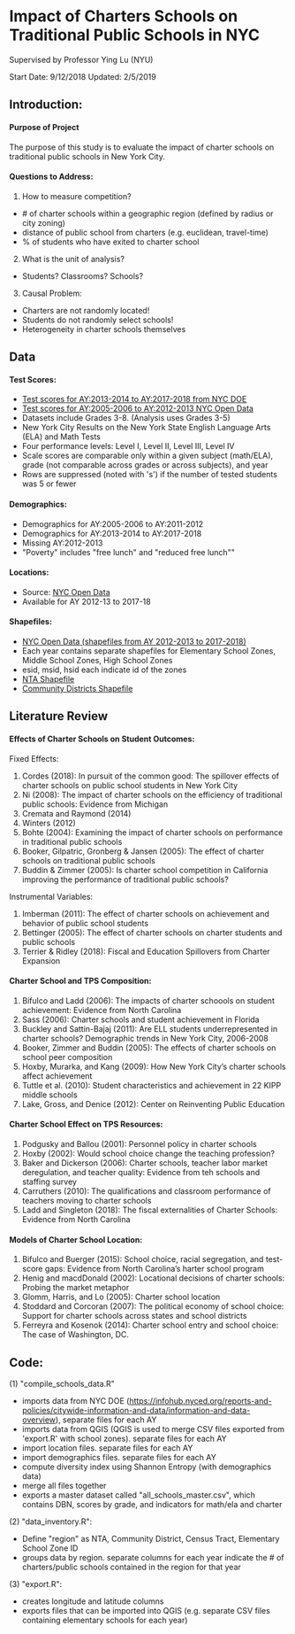 # Impact of Charters Schools on Traditional Public Schools in NYC 

Supervised by Professor Ying Lu (NYU)

Start Date: 9/12/2018
Updated: 2/5/2019

## Introduction:

#### Purpose of Project
The purpose of this study is to evaluate the impact of charter schools on traditional public schools in New York City.

#### Questions to Address:
1. How to measure competition?
- \# of charter schools within a geographic region (defined by radius or city zoning)
- distance of public school from charters (e.g. euclidean, travel-time)
- % of students who have exited to charter school
2. What is the unit of analysis?
- Students? Classrooms? Schools?
3. Causal Problem:
- Charters are not randomly located!
- Students do not randomly select schools!
- Heterogeneity in charter schools themselves

## Data

#### Test Scores:
- [Test scores for AY:2013-2014 to AY:2017-2018 from NYC DOE](https://infohub.nyced.org/reports-and-policies/citywide-information-and-data/information-and-data-overview)
- [Test scores for AY:2005-2006 to AY:2012-2013 NYC Open Data](https://data.cityofnewyork.us/Education/2006-2011-NYS-Math-Test-Results-By-Grade-School-Le/jufi-gzgp)
- Datasets include Grades 3-8. (Analysis uses Grades 3-5) 
- New York City Results on the New York State  English Language Arts (ELA) and Math Tests 
- Four performance levels: Level I, Level II, Level III, Level IV
- Scale scores are comparable only within a given subject (math/ELA), grade (not comparable across grades or across subjects), and year
- Rows are suppressed (noted with 's') if the number of tested students was 5 or fewer

#### Demographics:
- Demographics for AY:2005-2006 to AY:2011-2012
- Demographics for AY:2013-2014 to AY:2017-2018
- Missing AY:2012-2013
- "Poverty" includes "free lunch" and "reduced free lunch""

#### Locations:
- Source: [NYC Open Data](https://data.cityofnewyork.us/Education/2017-2018-School-Locations/p6h4-mpyy) 
- Available for AY 2012-13 to 2017-18

#### Shapefiles:
- [NYC Open Data (shapefiles from AY 2012-2013 to 2017-2018)](https://data.cityofnewyork.us/Education/2017-2018-School-Zones/ghq4-ydq4)
- Each year contains separate shapefiles for Elementary School Zones, Middle School Zones, High School Zones
- esid, msid, hsid each indicate id of the zones
- [NTA Shapefile](https://data.cityofnewyork.us/City-Government/Neighborhood-Tabulation-Areas/cpf4-rkhq)
- [Community Districts Shapefile](https://data.cityofnewyork.us/City-Government/Community-Districts/yfnk-k7r4)


## Literature Review

#### Effects of Charter Schools on Student Outcomes:

Fixed Effects:
1. Cordes (2018): In pursuit of the common good: The spillover effects of charter schools on public school students in New York City
2. Ni (2008): The impact of charter schools on the efficiency of traditional public schools: Evidence from Michigan
3. Cremata and Raymond (2014)
4. Winters (2012)
5. Bohte (2004): Examining the impact of charter schools on performance in traditional public schools
6. Booker, Gilpatric, Gronberg & Jansen (2005): The effect of charter schools on traditional public schools
7. Buddin & Zimmer (2005): Is charter school competition in California improving the performance of traditional public schools?

Instrumental Variables:
1. Imberman (2011): The effect of charter schools on achievement and behavior of public school students
2. Bettinger (2005): The effect of charter schools on charter students and public schools
3. Terrier & Ridley (2018): Fiscal and Education Spillovers from Charter Expansion

#### Charter School and TPS Composition:
1. Bifulco and Ladd (2006): The impacts of charter schoools on student achievement: Evidence from North Carolina
2. Sass (2006): Charter schools and student achievement in Florida
3. Buckley and Sattin-Bajaj (2011): Are ELL students underrepresented in charter schools? Demographic trends in New York City, 2006-2008
4. Booker, Zimmer and Buddin (2005): The effects of charter schools on school peer composition
5. Hoxby, Murarka, and Kang (2009): How New York City’s charter schools affect achievement
6. Tuttle et al. (2010): Student characteristics and achievement in 22 KIPP middle schools
7. Lake, Gross, and Denice (2012): Center on Reinventing Public Education

#### Charter School Effect on TPS Resources:
1. Podgusky and Ballou (2001): Personnel policy in charter schools
2. Hoxby (2002): Would school choice change the teaching profession?
3. Baker and Dickerson (2006): Charter schools, teacher labor market deregulation, and teacher quality: Evidence from teh schools and staffing survey
4. Carruthers (2010): The qualifications and classroom performance of teachers moving to charter schools
5. Ladd and Singleton (2018): The fiscal externalities of Charter Schools: Evidence from North Carolina

#### Models of Charter School Location:
1. Bifulco and Buerger (2015): School choice, racial segregation, and test-score gaps: Evidence from North Carolina’s harter school program
2. Henig and macdDonald (2002): Locational decisions of charter schools: Probing the market metaphor
3. Glomm, Harris, and Lo (2005): Charter school location
4. Stoddard and Corcoran (2007): The political economy of school choice: Support for charter schools across states and school districts
5. Ferreyra and Kosenok (2014): Charter school entry and school choice: The case of Washington, DC. 


## Code:

(1) "compile_schools_data.R" 
- imports data from NYC DOE (https://infohub.nyced.org/reports-and-policies/citywide-information-and-data/information-and-data-overview), separate files for each AY
- imports data from QGIS (QGIS is used to merge CSV files exported from 'export.R' with school zones). separate files for each AY
- import location files. separate files for each AY
- import demographics files. separate files for each AY
- compute diversity index using Shannon Entropy (with demographics data)
- merge all files together
- exports a master dataset called "all_schools_master.csv", which contains DBN, scores by grade, and indicators for math/ela and charter

(2) "data_inventory.R":
- Define "region" as NTA, Community District, Census Tract, Elementary School Zone ID
- groups data by region. separate columns for each year indicate the # of charters/public schools contained in the region for that year

(3) "export.R": 
- creates longitude and latitude columns
- exports files that can be imported into QGIS (e.g. separate CSV files containing elementary schools for each year)
